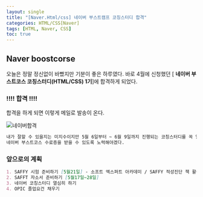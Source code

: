 ```yaml
---
layout: single
title: "[Naver.Html/css] 네이버 부스트캠프 코칭스터디 합격"
categories: HTML/CSS[Naver]
tags: [HTML, Naver, CSS]
toc: true
---
```




## Naver boostcorse

오늘은 정말 정신없이 바빴지만 기분이 좋은 하루였다. 
바로 4월에 신청했던 [ **네이버 부스트코스 코칭스터디(HTML/CSS) 1기**]에 합격하게 되었다. 


### ‼️‼️ 합격 ‼️‼️ 

합격을 하게 되면 이렇게 메일로 발송이 온다. 

![네이버합격](../images/2022-05-03-Naver합격/네이버합격.png)

  ```md
내가 잘할 수 있을지는 미지수이지만 5월 6일부터 ~ 6월 9일까지 진행되는 코칭스터디를 꼭 열심히 마무리해서 
네이버 부스트코스 수료증을 받을 수 있도록 노력해야겠다. 
  ```

### 앞으로의 계획 

```md
1. SAFFY 시험 준비하기 [5월21일] - 소프트 엑스퍼트 아카데미 / SAFFY 적성진단 책 활용
2. SAFFT 자소서 준비하기 [5월17일~28일]
3. 네이버 코칭스터디 열심히 하기 
4. OPIC 졸업요건 채우기 
```


